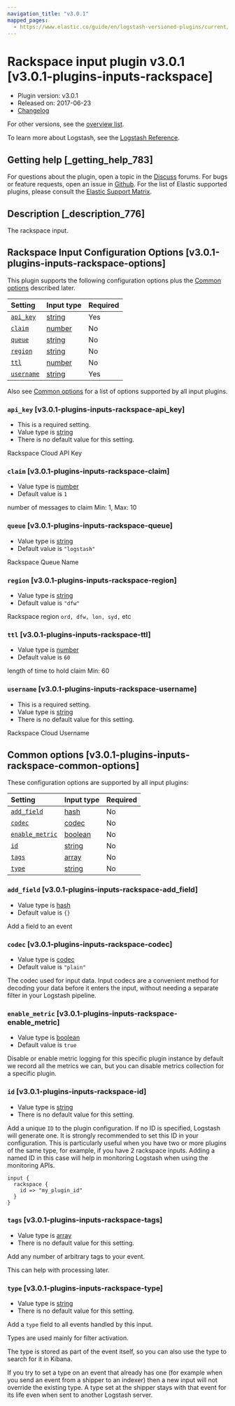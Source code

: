 ```yaml
---
navigation_title: "v3.0.1"
mapped_pages:
  - https://www.elastic.co/guide/en/logstash-versioned-plugins/current/v3.0.1-plugins-inputs-rackspace.html
---
```


# Rackspace input plugin v3.0.1 [v3.0.1-plugins-inputs-rackspace]

* Plugin version: v3.0.1
* Released on: 2017-06-23
* [Changelog](https://github.com/logstash-plugins/logstash-input-rackspace/blob/v3.0.1/CHANGELOG.md)

For other versions, see the [overview list](input-rackspace-index.md).

To learn more about Logstash, see the [Logstash Reference](https://www.elastic.co/guide/en/logstash/current/index.html).

## Getting help [_getting_help_783]

For questions about the plugin, open a topic in the [Discuss](http://discuss.elastic.co) forums. For bugs or feature requests, open an issue in [Github](https://github.com/logstash-plugins/logstash-input-rackspace). For the list of Elastic supported plugins, please consult the [Elastic Support Matrix](https://www.elastic.co/support/matrix#matrix_logstash_plugins).

## Description [_description_776]

The rackspace input.

## Rackspace Input Configuration Options [v3.0.1-plugins-inputs-rackspace-options]

This plugin supports the following configuration options plus the [Common options](v3-0-1-plugins-inputs-rackspace.md#v3.0.1-plugins-inputs-rackspace-common-options) described later.

| Setting | Input type | Required |
| :- | :- | :- |
| [`api_key`](v3-0-1-plugins-inputs-rackspace.md#v3.0.1-plugins-inputs-rackspace-api_key) | [string](/lsr/value-types.md#string) | Yes |
| [`claim`](v3-0-1-plugins-inputs-rackspace.md#v3.0.1-plugins-inputs-rackspace-claim) | [number](/lsr/value-types.md#number) | No |
| [`queue`](v3-0-1-plugins-inputs-rackspace.md#v3.0.1-plugins-inputs-rackspace-queue) | [string](/lsr/value-types.md#string) | No |
| [`region`](v3-0-1-plugins-inputs-rackspace.md#v3.0.1-plugins-inputs-rackspace-region) | [string](/lsr/value-types.md#string) | No |
| [`ttl`](v3-0-1-plugins-inputs-rackspace.md#v3.0.1-plugins-inputs-rackspace-ttl) | [number](/lsr/value-types.md#number) | No |
| [`username`](v3-0-1-plugins-inputs-rackspace.md#v3.0.1-plugins-inputs-rackspace-username) | [string](/lsr/value-types.md#string) | Yes |

Also see [Common options](v3-0-1-plugins-inputs-rackspace.md#v3.0.1-plugins-inputs-rackspace-common-options) for a list of options supported by all input plugins.

### `api_key` [v3.0.1-plugins-inputs-rackspace-api_key]

* This is a required setting.
* Value type is [string](/lsr/value-types.md#string)
* There is no default value for this setting.

Rackspace Cloud API Key

### `claim` [v3.0.1-plugins-inputs-rackspace-claim]

* Value type is [number](/lsr/value-types.md#number)
* Default value is `1`

number of messages to claim Min: 1, Max: 10

### `queue` [v3.0.1-plugins-inputs-rackspace-queue]

* Value type is [string](/lsr/value-types.md#string)
* Default value is `"logstash"`

Rackspace Queue Name

### `region` [v3.0.1-plugins-inputs-rackspace-region]

* Value type is [string](/lsr/value-types.md#string)
* Default value is `"dfw"`

Rackspace region `ord, dfw, lon, syd,` etc

### `ttl` [v3.0.1-plugins-inputs-rackspace-ttl]

* Value type is [number](/lsr/value-types.md#number)
* Default value is `60`

length of time to hold claim Min: 60

### `username` [v3.0.1-plugins-inputs-rackspace-username]

* This is a required setting.
* Value type is [string](/lsr/value-types.md#string)
* There is no default value for this setting.

Rackspace Cloud Username

## Common options [v3.0.1-plugins-inputs-rackspace-common-options]

These configuration options are supported by all input plugins:

| Setting | Input type | Required |
| :- | :- | :- |
| [`add_field`](v3-0-1-plugins-inputs-rackspace.md#v3.0.1-plugins-inputs-rackspace-add_field) | [hash](/lsr/value-types.md#hash) | No |
| [`codec`](v3-0-1-plugins-inputs-rackspace.md#v3.0.1-plugins-inputs-rackspace-codec) | [codec](/lsr/value-types.md#codec) | No |
| [`enable_metric`](v3-0-1-plugins-inputs-rackspace.md#v3.0.1-plugins-inputs-rackspace-enable_metric) | [boolean](/lsr/value-types.md#boolean) | No |
| [`id`](v3-0-1-plugins-inputs-rackspace.md#v3.0.1-plugins-inputs-rackspace-id) | [string](/lsr/value-types.md#string) | No |
| [`tags`](v3-0-1-plugins-inputs-rackspace.md#v3.0.1-plugins-inputs-rackspace-tags) | [array](/lsr/value-types.md#array) | No |
| [`type`](v3-0-1-plugins-inputs-rackspace.md#v3.0.1-plugins-inputs-rackspace-type) | [string](/lsr/value-types.md#string) | No |

### `add_field` [v3.0.1-plugins-inputs-rackspace-add_field]

* Value type is [hash](/lsr/value-types.md#hash)
* Default value is `{}`

Add a field to an event

### `codec` [v3.0.1-plugins-inputs-rackspace-codec]

* Value type is [codec](/lsr/value-types.md#codec)
* Default value is `"plain"`

The codec used for input data. Input codecs are a convenient method for decoding your data before it enters the input, without needing a separate filter in your Logstash pipeline.

### `enable_metric` [v3.0.1-plugins-inputs-rackspace-enable_metric]

* Value type is [boolean](/lsr/value-types.md#boolean)
* Default value is `true`

Disable or enable metric logging for this specific plugin instance by default we record all the metrics we can, but you can disable metrics collection for a specific plugin.

### `id` [v3.0.1-plugins-inputs-rackspace-id]

* Value type is [string](/lsr/value-types.md#string)
* There is no default value for this setting.

Add a unique `ID` to the plugin configuration. If no ID is specified, Logstash will generate one. It is strongly recommended to set this ID in your configuration. This is particularly useful when you have two or more plugins of the same type, for example, if you have 2 rackspace inputs. Adding a named ID in this case will help in monitoring Logstash when using the monitoring APIs.

```
input {
  rackspace {
    id => "my_plugin_id"
  }
}
```

### `tags` [v3.0.1-plugins-inputs-rackspace-tags]

* Value type is [array](/lsr/value-types.md#array)
* There is no default value for this setting.

Add any number of arbitrary tags to your event.

This can help with processing later.

### `type` [v3.0.1-plugins-inputs-rackspace-type]

* Value type is [string](/lsr/value-types.md#string)
* There is no default value for this setting.

Add a `type` field to all events handled by this input.

Types are used mainly for filter activation.

The type is stored as part of the event itself, so you can also use the type to search for it in Kibana.

If you try to set a type on an event that already has one (for example when you send an event from a shipper to an indexer) then a new input will not override the existing type. A type set at the shipper stays with that event for its life even when sent to another Logstash server.
